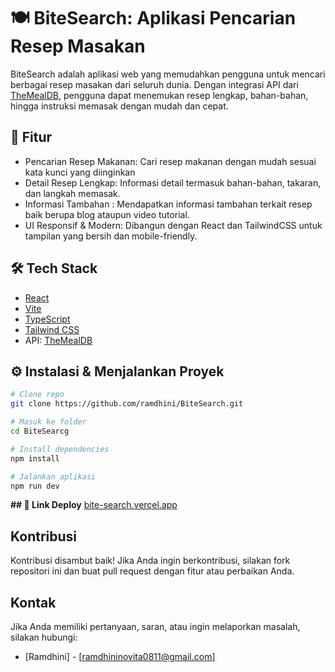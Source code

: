 # 🍽️ BiteSearch: Aplikasi Pencarian Resep Masakan

BiteSearch adalah aplikasi web yang memudahkan pengguna untuk mencari berbagai resep masakan dari seluruh dunia. Dengan integrasi API dari [TheMealDB](https://www.themealdb.com/), pengguna dapat menemukan resep lengkap, bahan-bahan, hingga instruksi memasak dengan mudah dan cepat.

## 🚀 Fitur

- Pencarian Resep Makanan: Cari resep makanan dengan mudah sesuai kata kunci yang diinginkan
- Detail Resep Lengkap: Informasi detail termasuk bahan-bahan, takaran, dan langkah memasak.
- Informasi Tambahan : Mendapatkan informasi tambahan terkait resep baik berupa blog ataupun video tutorial.
- UI Responsif & Modern: Dibangun dengan React dan TailwindCSS untuk tampilan yang bersih dan mobile-friendly.


## 🛠️ Tech Stack
- [React](https://reactjs.org/)
- [Vite](https://vitejs.dev/) 
- [TypeScript](https://www.typescriptlang.org/) 
- [Tailwind CSS](https://tailwindcss.com/) 
- API: [TheMealDB](https://www.themealdb.com/)

## ⚙️ Instalasi & Menjalankan Proyek

```bash
# Clone repo
git clone https://github.com/ramdhini/BiteSearch.git

# Masuk ke folder
cd BiteSearcg

# Install dependencies
npm install

# Jalankan aplikasi
npm run dev
```

**## 📸 Link Deploy**
[bite-search.vercel.app](https://bite-search.vercel.app/)


## Kontribusi

Kontribusi disambut baik! Jika Anda ingin berkontribusi, silakan fork repositori ini dan buat pull request dengan fitur atau perbaikan Anda.



## Kontak

Jika Anda memiliki pertanyaan, saran, atau ingin melaporkan masalah, silakan hubungi:

* [Ramdhini] - [ramdhininovita0811@gmail.com]




